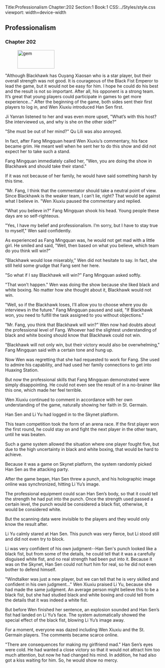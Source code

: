 Title:Professionalism 
Chapter:202 
Section:1 
Book:1 
CSS:../Styles/style.css 
viewport: width=device-width
  
## Professionalism
### Chapter 202
  
<figure>
	<img src="../Images/gem.gif" alt="gem" id="gem" width="120" height="60" />
</figure>
  

  
"Although Blackhawk has Ouyang Xiaosan who is a star player, but their overall strength was not good. It is courageous of the Black Fist Emperor to lead the game, but it would not be easy for him. I hope he could do his best and the result is not so important. After all, his opponent is a strong team. It’s great that young players could participate in games to get more experience..." After the beginning of the game, both sides sent their first players to log in, and Wen Xiuxiu introduced Han Sen first.

Ji Yanran listened to her and was even more upset, "What’s with this host? She interviewed us, and why is she on the other side?"

"She must be out of her mind?" Qu Lili was also annoyed.

In fact, after Fang Mingquan heard Wen Xiuxiu’s commentary, his face became grim. He meant well when he sent her to do this show and did not expect her to take such a stand.

Fang Mingquan immediately called her, "Wen, you are doing the show in Blackhawk and should take their stand."

If it was not because of her family, he would have said something harsh by this time.

"Mr. Fang, I think that the commentator should take a neutral point of view. Since Blackhawk is the weaker team, I can’t lie, right? That would be against what I believe in. "Wen Xiuxiu paused the commentary and replied.

"What you believe in?" Fang Mingquan shook his head. Young people these days are so self-righteous.

"Yes, I have my belief and professionalism. I’m sorry, but I have to stay true to myself," Wen said confidently.

As experienced as Fang Mingquan was, he would not get mad with a little girl. He smiled and said, "Well, then based on what you believe, which team do you think will win?"

"Blackhawk would lose miserably," Wen did not hesitate to say. In fact, she still held some grudge that Fang sent her here.

"So what if I say Blackhawk will win?" Fang Mingquan asked softly.

"That won’t happen." Wen was doing the show because she liked black and white boxing. No matter how she thought about it, Blackhawk would not win.

"Well, so if the Blackhawk loses, I’ll allow you to choose where you do interviews in the future." Fang Mingquan paused and said, "If Blackhawk won, you need to fulfill the task assigned to you without objections."

"Mr. Fang, you think that Blackhawk will win?" Wen now had doubts about the professional level of Fang. Whoever had the slightest understanding of black and white boxing should know that Blackhawk could not win.

"Blackhawk will not only win, but their victory would also be overwhelming," Fang Mingquan said with a certain tone and hung up.

Now Wen was regretting that she had requested to work for Fang. She used to admire his capability, and had used her family connections to get into Huaxing Station.

But now the professional skills that Fang Mingquan demonstrated were simply disappointing. He could not even see the result of in a no-brainer like this one, which made her feel terrible.

Wen Xiuxiu continued to comment in accordance with her own understanding of the game, naturally showing her faith in St. Germain.

Han Sen and Li Yu had logged in to the Skynet platform.

This team competition took the form of an arena race. If the first player won the first round, he could stay on and fight the next player in the other team, until he was beaten.

Such a game system allowed the situation where one player fought five, but due to the high uncertainty in black and white boxing, that would be hard to achieve.

Because it was a game on Skynet platform, the system randomly picked Han Sen as the attacking party.

After the game began, Han Sen threw a punch, and his holographic image online was synchronized, hitting Li Yu’s image.

The professional equipment could scan Han Sen’s body, so that it could tell the strength he had put into the punch. Once the strength used passed a certain level, the punch would be considered a black fist, otherwise, it would be considered white.

But the scanning data were invisible to the players and they would only know the result after.

Li Yu calmly stared at Han Sen. This punch was very fierce, but Li stood still and did not even try to block.

Li was very confident of his own judgment--Han Sen's punch looked like a black fist, but from some of the details, he could tell that it was a carefully disguised white fist, and no real strength had been put into it. Because it was on the Skynet, Han Sen could not hurt him for real, so he did not even bother to defend himself.

"Windtalker was just a new player, but we can tell that he is very skilled and confident in his own judgment..." Wen Xiuxiu praised Li Yu, because she had made the same judgment. An average person might believe this to be a black fist, but she had studied black and white boxing and could tell from the details that it was indeed a white fist.

But before Wen finished her sentence, an explosion sounded and Han Sen’s fist had landed on Li Yu’s face. The system automatically showed the special effect of the black fist, blowing Li Yu’s image away.

For a moment, everyone was dazed including Wen Xiuxiu and the St. Germain players. The comments became scarce online.

"There are consequences for making my girlfriend mad." Han Sen’s eyes were cold. He had wanted a close victory so that it would not attract him too much attention, but now he had changed his mind. In addition, he had also got a kiss waiting for him. So, he would show no mercy.